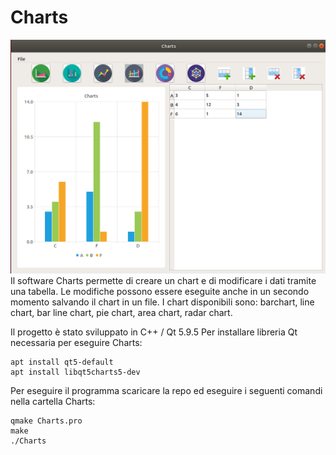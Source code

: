 # Charts
![alt text](https://github.com/LongoAndrea/charts/blob/main/example.png?raw=true)
Il software Charts permette di creare un chart e di modificare i dati tramite una tabella. Le modifiche
possono essere eseguite anche in un secondo momento salvando il chart in un file.
I chart disponibili sono: barchart, line chart, bar line chart, pie chart, area chart, radar chart.

Il progetto è stato sviluppato in C++ / Qt 5.9.5
Per installare libreria Qt necessaria per eseguire Charts:
```
apt install qt5-default
apt install libqt5charts5-dev
```
Per eseguire il programma scaricare la repo ed eseguire i seguenti comandi nella cartella Charts:
```
qmake Charts.pro
make
./Charts
```
